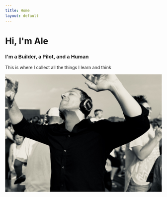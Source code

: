 ```yaml
---
title: Home
layout: default
---
```


# Hi, I'm Ale

### I'm a Builder, a Pilot, and a Human

This is where I collect all the things I learn and think

![Ale's picture at a silent party](/assets/silent-party.jpeg)
